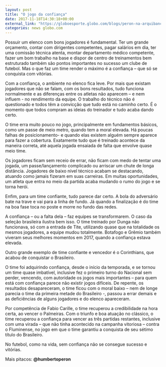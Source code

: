 ```yaml
---
layout: post
title: "O jogo da confiança"
date: 2017-11-18T14:30:18+00:00
external_link: "https://globoesporte.globo.com/blogs/peron-na-arquibancada/post/2017/11/18/o-jogo-da-confianca.ghtml"
categories: news globo.com
---
```

 
 
 

 
 
 
 

Possuir um elenco com bons jogadores é fundamental. Ter um grande orçamento, contar com dirigentes competentes, pagar salários em dia, ter uma comissão técnica atenta, montar departamento médico competente, fazer um bom trabalho na base e dispor de centro de treinamentos bem estruturado também são pontos importantes no sucesso um clube de futebol. Mas o que faz um time render o máximo é a confiança – que só se conquista com vitórias.

 
 
 

Com a confiança, o ambiente no elenco fica leve. Por mais que existam jogadores que não se falam, com os bons resultados, tudo funciona normalmente e as diferenças entre os atletas não aparecem – e nem influem - no rendimento da equipe. O trabalho do técnico não é questionado e todos têm a convicção que tudo está no caminho certo. É o momento que todos compram as ideias do treinador e tudo acaba dando certo.

 
 
 

O time erra muito pouco no jogo, principalmente em fundamentos básicos, como um passe de meio metro, quando tem a moral elevada. Há poucas falhas de posicionamento- e quando elas existem alguém sempre aparece para fazer a cobertura. Exatamente tudo que é treinado acontece da maneira correta, até aquela jogada ensaiada de falta que envolve quase meio time.

 
 
 

Os jogadores ficam sem receio de errar, não ficam com medo de tentar uma jogada, um passe/lançamento complicado ou arriscar um chute de longa distância. Jogadores de baixo nível técnico acabam se destacando, atuando como jamais fizeram em suas carreiras. Em muitas oportunidades, um atleta que entra no meio da partida acaba mudando o rumo do jogo e se torna herói.

 
 
 

Enfim, para um time confiante, tudo parece dar certo. A bola do adversário bate na trave e vai para a linha de fundo. Já quando a finalização é do time na boa fase toca no poste e morre no fundo das redes.

 
 
 

A confiança – ou a falta dela – faz equipes se transformarem. O caso da seleção brasileira ilustra bem isso. O time treinado por Dunga não funcionava, só com a entrada de Tite, utilizando quase que na totalidade os mesmos jogadores, a equipe mudou totalmente. Botafogo e Grêmio também viveram seus melhores momentos em 2017, quando a confiança estava elevada.

 
 
 

Outro grande exemplo de time confiante e vencedor é o Corinthians, que acabou de conquistar o Brasileiro.

 
 
 

 
 
 

O time foi adquirindo confiança, desde o início da temporada, e se tornou um time quase imbatível, inclusive fez o primeiro turno do Nacional sem perder, vencendo, com autoridade os jogos mais importantes – para quem está com confiança parece não existir jogos difíceis. De repente, os resultados desapareceram, o time ficou com o moral baixo – nem de longe parecia o time da primeira metade do Brasileiro -, passou a errar demais e as deficiências de alguns jogadores e do elenco apareceram.

 
 
 

Por competência de Fabio Carille, o time recuperou a credibilidade na hora certa, ao vencer o Palmeiras. Com o triunfo e boa atuação no clássico, o time recuperou a confiança para vencer as três partidas restantes, inclusive com uma virada – que não tinha acontecido na campanha vitoriosa – contra o Fluminense, no jogo em que o time garantiu a conquista de seu sétimo título do Brasileiro.

 
 
 

No futebol, como na vida, sem confiança não se consegue sucesso e vitórias.

 
 
 
 

Mais pitacos: **@humbertoperon**

 
 
 
